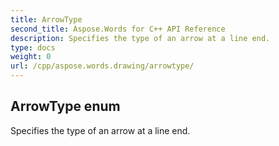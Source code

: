 ```yaml
---
title: ArrowType
second_title: Aspose.Words for C++ API Reference
description: Specifies the type of an arrow at a line end. 
type: docs
weight: 0
url: /cpp/aspose.words.drawing/arrowtype/
---
```

## ArrowType enum


Specifies the type of an arrow at a line end. 


